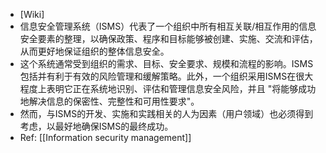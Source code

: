- [Wiki]
- 信息安全管理系统（ISMS）代表了一个组织中所有相互关联/相互作用的信息安全要素的整理，以确保政策、程序和目标能够被创建、实施、交流和评估，从而更好地保证组织的整体信息安全。
- 这个系统通常受到组织的需求、目标、安全要求、规模和流程的影响。ISMS包括并有利于有效的风险管理和缓解策略。此外，一个组织采用ISMS在很大程度上表明它正在系统地识别、评估和管理信息安全风险，并且 "将能够成功地解决信息的保密性、完整性和可用性要求"。
- 然而，与ISMS的开发、实施和实践相关的人为因素（用户领域）也必须得到考虑，以最好地确保ISMS的最终成功。
- Ref: [[Information security management]]